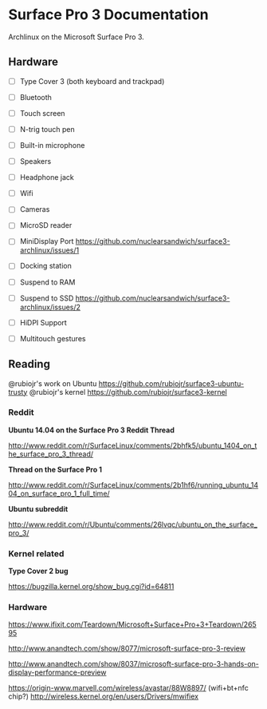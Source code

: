 # Surface Pro 3 Documentation

Archlinux on the Microsoft Surface Pro 3.

## Hardware

* [ ] Type Cover 3 (both keyboard and trackpad)
* [ ] Bluetooth
* [ ] Touch screen
* [ ] N-trig touch pen
* [ ] Built-in microphone
* [ ] Speakers
* [ ] Headphone jack
* [ ] Wifi
* [ ] Cameras
* [ ] MicroSD reader
* [ ] MiniDisplay Port https://github.com/nuclearsandwich/surface3-archlinux/issues/1
* [ ] Docking station
* [ ] Suspend to RAM
* [ ] Suspend to SSD https://github.com/nuclearsandwich/surface3-archlinux/issues/2
* [ ] HiDPI Support
* [ ] Multitouch gestures


## Reading

@rubiojr's work on Ubuntu https://github.com/rubiojr/surface3-ubuntu-trusty
@rubiojr's kernel https://github.com/rubiojr/surface3-kernel

### Reddit

**Ubuntu 14.04 on the Surface Pro 3 Reddit Thread**

http://www.reddit.com/r/SurfaceLinux/comments/2bhfk5/ubuntu_1404_on_the_surface_pro_3_thread/

**Thread on the Surface Pro 1**

http://www.reddit.com/r/SurfaceLinux/comments/2b1hf6/running_ubuntu_1404_on_surface_pro_1_full_time/

**Ubuntu subreddit**

http://www.reddit.com/r/Ubuntu/comments/26lvqc/ubuntu_on_the_surface_pro_3/

### Kernel related

**Type Cover 2 bug**

https://bugzilla.kernel.org/show_bug.cgi?id=64811

### Hardware

https://www.ifixit.com/Teardown/Microsoft+Surface+Pro+3+Teardown/26595

http://www.anandtech.com/show/8077/microsoft-surface-pro-3-review

http://www.anandtech.com/show/8037/microsoft-surface-pro-3-hands-on-display-performance-preview

https://origin-www.marvell.com/wireless/avastar/88W8897/ (wifi+bt+nfc chip?)
http://wireless.kernel.org/en/users/Drivers/mwifiex
